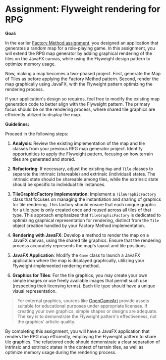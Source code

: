 # Assignment: Flyweight rendering for RPG

**Goal:**

In the earlier [Factory Method assignment](factory_method.md), you designed an application that generates a random map for a role-playing game. In this assignment, you will extend the RPG map generator by adding graphical rendering of the tiles on the JavaFX canvas, while using the Flyweight design pattern to optimize memory usage.

Now, making a map becomes a two-phased project. First, generate the Map of Tiles as before applying the Factory Method pattern. Second, render the map graphically using JavaFX, with the Flyweight pattern optimizing the rendering process.

If your application's design so requires, feel free to modify the existing map generation code to better align with the Flyweight pattern. The primary focus should be on the rendering process, where shared tile graphics are efficiently utilized to display the map.

**Guidelines:**

Proceed in the following steps:

1. **Analysis**: Review the existing implementation of the map and tile classes from your previous RPG map generator project. Identify opportunities to apply the Flyweight pattern, focusing on how terrain tiles are generated and stored.

2. **Refactoring**: If necessary, adjust the existing `Map` and `Tile` classes to separate the intrinsic (shareable) and extrinsic (individual) states. The intrinsic state should be shareable among tiles, while the extrinsic state should be specific to individual tile instances.

3. **TileGraphicFactory Implementation**: Implement a `TileGraphicFactory` class that focuses on managing the instantiation and sharing of graphics for tile rendering. This factory should ensure that each unique graphic for a tile type is only created once and reused across all tiles of that type. This approach emphasizes that `TileGraphicFactory` is dedicated to optimizing graphical representation for rendering, distinct from the `Tile` object creation handled by your Factory Method implementation.

4. **Rendering with JavaFX**: Develop a method to render the map on a JavaFX canvas, using the shared tile graphics. Ensure that the rendering process accurately represents the map's layout and tile positions.

5. **JavaFX Application**: Modify the `Game` class to launch a JavaFX application where the map is displayed graphically, utilizing your Flyweight-implemented rendering method.

6. **Graphics for Tiles**: For the tile graphics, you may create your own simple images or use freely available images that permit such use (respecting their licensing terms). Each tile type should have a unique visual representation.

>For external graphics, sources like [OpenGameArt](https://opengameart.org/) provide assets suitable for educational purposes under appropriate licenses. If creating your own graphics, simple shapes or designs are adequate. The key is to demonstrate the Flyweight pattern's effectiveness, not the graphics' artistic quality.

By completing this assignment, you will have a JavaFX application that renders the RPG map efficiently, employing the Flyweight pattern to share tile graphics. The refactored code should demonstrate a clear separation of intrinsic and extrinsic states in the context of terrain tiles, as well as optimize memory usage during the rendering process.
